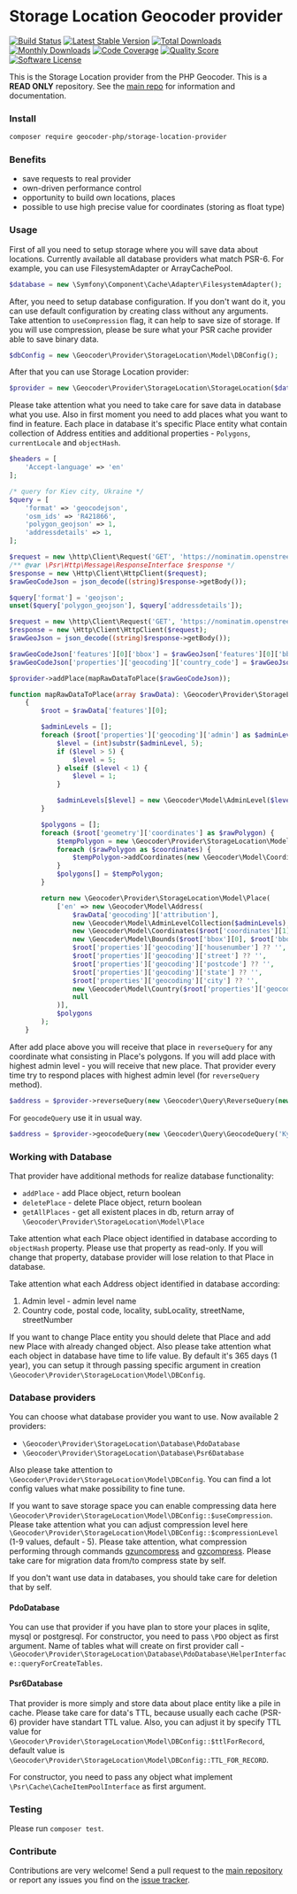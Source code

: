 # Storage Location Geocoder provider
[![Build Status](https://travis-ci.org/geocoder-php/storage-location-provider.svg?branch=master)](http://travis-ci.org/geocoder-php/storage-location-provider)
[![Latest Stable Version](https://poser.pugx.org/geocoder-php/storage-location-provider/v/stable)](https://packagist.org/packages/geocoder-php/storage-location-provider)
[![Total Downloads](https://poser.pugx.org/geocoder-php/storage-location-provider/downloads)](https://packagist.org/packages/geocoder-php/storage-location-provider)
[![Monthly Downloads](https://poser.pugx.org/geocoder-php/storage-location-provider/d/monthly.png)](https://packagist.org/packages/geocoder-php/storage-location-provider)
[![Code Coverage](https://img.shields.io/scrutinizer/coverage/g/geocoder-php/storage-location-provider.svg?style=flat-square)](https://scrutinizer-ci.com/g/geocoder-php/storage-location-provider)
[![Quality Score](https://img.shields.io/scrutinizer/g/geocoder-php/storage-location-provider.svg?style=flat-square)](https://scrutinizer-ci.com/g/geocoder-php/storage-location-provider)
[![Software License](https://img.shields.io/badge/license-MIT-brightgreen.svg?style=flat-square)](LICENSE)

This is the Storage Location provider from the PHP Geocoder. This is a **READ ONLY** repository. See the
[main repo](https://github.com/geocoder-php/Geocoder) for information and documentation.

### Install

```bash
composer require geocoder-php/storage-location-provider
```

### Benefits

* save requests to real provider
* own-driven performance control
* opportunity to build own locations, places
* possible to use high precise value for coordinates (storing as float type)

### Usage

First of all you need to setup storage where you will save data about locations. Currently available all database providers what match PSR-6. For example, you can use FilesystemAdapter or ArrayCachePool.

```php
$database = new \Symfony\Component\Cache\Adapter\FilesystemAdapter();
```

After, you need to setup database configuration. If you don't want do it, you can use default configuration by creating class without any arguments. Take attention to `useCompression` flag, it can help to save size of storage. If you will use compression, please be sure what your PSR cache provider able to save binary data.

```php
$dbConfig = new \Geocoder\Provider\StorageLocation\Model\DBConfig();
```

After that you can use Storage Location provider:

```php
$provider = new \Geocoder\Provider\StorageLocation\StorageLocation($database, $dbConfig);
```

Please take attention what you need to take care for save data in database what you use. Also in first moment you need to add places what you want to find in feature. Each place in database it's specific Place entity what contain collection of Address entities and additional properties - `Polygons`, `currentLocale` and `objectHash`.

```php
$headers = [
    'Accept-language' => 'en'
];

/* query for Kiev city, Ukraine */
$query = [
    'format' => 'geocodejson',
    'osm_ids' => 'R421866',
    'polygon_geojson' => 1,
    'addressdetails' => 1,
];

$request = new \http\Client\Request('GET', 'https://nominatim.openstreetmap.org/lookup?' . http_build_query($query), $headers);
/** @var \Psr\Http\Message\ResponseInterface $response */
$response = new \Http\Client\HttpClient($request);
$rawGeoCodeJson = json_decode((string)$response->getBody());

$query['format'] = 'geojson';
unset($query['polygon_geojson'], $query['addressdetails']);

$request = new \http\Client\Request('GET', 'https://nominatim.openstreetmap.org/lookup?' . http_build_query($query), $headers);
$response = new \Http\Client\HttpClient($request);
$rawGeoJson = json_decode((string)$response->getBody());

$rawGeoCodeJson['features'][0]['bbox'] = $rawGeoJson['features'][0]['bbox'];
$rawGeoCodeJson['properties']['geocoding']['country_code'] = $rawGeoJson['features'][0]['properties']['address']['country_code'];

$provider->addPlace(mapRawDataToPlace($rawGeoCodeJson));

function mapRawDataToPlace(array $rawData): \Geocoder\Provider\StorageLocation\Model\Place
    {
        $root = $rawData['features'][0];

        $adminLevels = [];
        foreach ($root['properties']['geocoding']['admin'] as $adminLevel => $name) {
            $level = (int)substr($adminLevel, 5);
            if ($level > 5) {
                $level = 5;
            } elseif ($level < 1) {
                $level = 1;
            }

            $adminLevels[$level] = new \Geocoder\Model\AdminLevel($level, $name);
        }

        $polygons = [];
        foreach ($root['geometry']['coordinates'] as $rawPolygon) {
            $tempPolygon = new \Geocoder\Provider\StorageLocation\Model\Polygon();
            foreach ($rawPolygon as $coordinates) {
                $tempPolygon->addCoordinates(new \Geocoder\Model\Coordinates($coordinates[1], $coordinates[0]));
            }
            $polygons[] = $tempPolygon;
        }

        return new \Geocoder\Provider\StorageLocation\Model\Place(
            ['en' => new \Geocoder\Model\Address(
                $rawData['geocoding']['attribution'],
                new \Geocoder\Model\AdminLevelCollection($adminLevels),
                new \Geocoder\Model\Coordinates($root['coordinates'][1], $root['coordinates'][0]),
                new \Geocoder\Model\Bounds($root['bbox'][0], $root['bbox'][1], $root['bbox'][2], $root['bbox'][3]),
                $root['properties']['geocoding']['housenumber'] ?? '',
                $root['properties']['geocoding']['street'] ?? '',
                $root['properties']['geocoding']['postcode'] ?? '',
                $root['properties']['geocoding']['state'] ?? '',
                $root['properties']['geocoding']['city'] ?? '',
                new \Geocoder\Model\Country($root['properties']['geocoding']['country'], $root['properties']['geocoding']['country_code']),
                null
            )],
            $polygons
        );
    }
```

After add place above you will receive that place in `reverseQuery` for any coordinate what consisting in Place's polygons. If you will add place with highest admin level - you will receive that new place. That provider every time try to respond places with highest admin level (for `reverseQuery` method).

```php
$address = $provider->reverseQuery(new \Geocoder\Query\ReverseQuery(new \Geocoder\Model\Coordinates(50.4422519, 30.5423135)));
```

For `geocodeQuery` use it in usual way.

```php
$address = $provider->geocodeQuery(new \Geocoder\Query\GeocodeQuery('Kyiv, Ukraine'));
```

### Working with Database

That provider have additional methods for realize database functionality:
* `addPlace` - add Place object, return boolean
* `deletePlace` - delete Place object, return boolean
* `getAllPlaces` - get all existent places in db, return array of `\Geocoder\Provider\StorageLocation\Model\Place`

Take attention what each Place object identified in database according to `objectHash` property. Please use that property as read-only. If you will change that property, database provider will lose relation to that Place in database.

Take attention what each Address object identified in database according:
1. Admin level - admin level name
2. Country code, postal code, locality, subLocality, streetName, streetNumber

If you want to change Place entity you should delete that Place and add new Place with already changed object. Also please take attention what each object in database have time to life value. By default it's 365 days (1 year), you can setup it through passing specific argument in creation `\Geocoder\Provider\StorageLocation\Model\DBConfig`.

### Database providers

You can choose what database provider you want to use. Now available 2 providers:
* `\Geocoder\Provider\StorageLocation\Database\PdoDatabase`
* `\Geocoder\Provider\StorageLocation\Database\Psr6Database`

Also please take attention to `\Geocoder\Provider\StorageLocation\Model\DBConfig`. You can find a lot config values what make possibility to fine tune.

If you want to save storage space you can enable compressing data here `\Geocoder\Provider\StorageLocation\Model\DBConfig::$useCompression`. Please take attention what you can adjust compression level here `\Geocoder\Provider\StorageLocation\Model\DBConfig::$compressionLevel` (1-9 values, default - 5). Please take attention, what compression performing through commands [gzuncompress](https://www.php.net/manual/en/function.gzuncompress.php) and [gzcompress](https://www.php.net/manual/en/function.gzcompress.php). Please take care for migration data from/to compress state by self.

If you don't want use data in databases, you should take care for deletion that by self.

#### PdoDatabase

You can use that provider if you have plan to store your places in sqlite, mysql or postgresql. For constructor, you need to pass `\PDO` object as first argument. Name of tables what will create on first provider call - `\Geocoder\Provider\StorageLocation\Database\PdoDatabase\HelperInterface::queryForCreateTables`.

#### Psr6Database

That provider is more simply and store data about place entity like a pile in cache. Please take care for data's TTL, because usually each cache (PSR-6) provider have standart TTL value. Also, you can adjust it by specify TTL value for `\Geocoder\Provider\StorageLocation\Model\DBConfig::$ttlForRecord`, default value is `\Geocoder\Provider\StorageLocation\Model\DBConfig::TTL_FOR_RECORD`.

For constructor, you need to pass any object what implement `\Psr\Cache\CacheItemPoolInterface` as first argument.

### Testing

Please run `composer test`.

### Contribute

Contributions are very welcome! Send a pull request to the [main repository](https://github.com/geocoder-php/Geocoder) or
report any issues you find on the [issue tracker](https://github.com/geocoder-php/Geocoder/issues).
